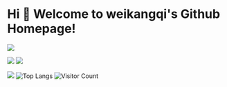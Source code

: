 # Hi 🎉 Welcome to weikangqi's Github Homepage!

<img src="https://readme-typing-svg.herokuapp.com/?lines=Welcome,%20visitor!;Hello%20Github%20World!&font=Roboto" />
<p>
<img src="https://img.shields.io/static/v1?label=Program&message=Python&color=blue"/>
<img src="https://img.shields.io/static/v1?label=Program&message=C&color=blue"/>


![](https://github-readme-stats.vercel.app/api?username=weikangqi&show_icons=true&theme=tokyonight&count_private=true)
![Top Langs](https://github-readme-stats.vercel.app/api/top-langs/?username=weikangqi&layout=6&theme=tokyonight)
![Visitor Count](https://profile-counter.glitch.me/weikangqi/count.svg)




